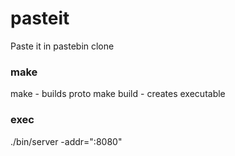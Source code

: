 # pasteit 
Paste it in pastebin clone


###  make
make - builds proto
make build - creates executable


### exec
./bin/server -addr=":8080"



